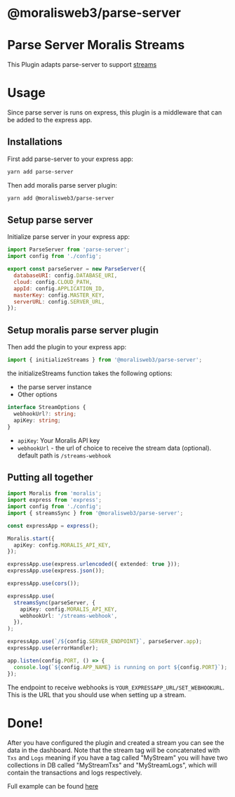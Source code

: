 # @moralisweb3/parse-server

# Parse Server Moralis Streams

This Plugin adapts parse-server to support [streams](https://github.com/MoralisWeb3/streams-beta)

# Usage

Since parse server is runs on express, this plugin is a middleware that can be added to the express app.

## Installations

First add parse-server to your express app:

```bash
yarn add parse-server
```

Then add moralis parse server plugin:

```bash
yarn add @moralisweb3/parse-server
```

## Setup parse server

Initialize parse server in your express app:

```javascript
import ParseServer from 'parse-server';
import config from './config';

export const parseServer = new ParseServer({
  databaseURI: config.DATABASE_URI,
  cloud: config.CLOUD_PATH,
  appId: config.APPLICATION_ID,
  masterKey: config.MASTER_KEY,
  serverURL: config.SERVER_URL,
});
```

## Setup moralis parse server plugin

Then add the plugin to your express app:

```typescript
import { initializeStreams } from '@moralisweb3/parse-server';

```

the initializeStreams function takes the following options:
- the parse server instance
- Other options

```typescript
interface StreamOptions {
  webhookUrl?: string;
  apiKey: string;
}
```

- `apiKey`: Your Moralis API key
- `webhookUrl` - the url of choice to receive the stream data (optional). default path is `/streams-webhook`


## Putting all together

```typescript
import Moralis from 'moralis';
import express from 'express';
import config from './config';
import { streamsSync } from '@moralisweb3/parse-server';

const expressApp = express();

Moralis.start({
  apiKey: config.MORALIS_API_KEY,
});

expressApp.use(express.urlencoded({ extended: true }));
expressApp.use(express.json());

expressApp.use(cors());

expressApp.use(
  streamsSync(parseServer, {
    apiKey: config.MORALIS_API_KEY,
    webhookUrl: '/streams-webhook',
  }),
);

expressApp.use(`/${config.SERVER_ENDPOINT}`, parseServer.app);
expressApp.use(errorHandler);

app.listen(config.PORT, () => {
  console.log(`${config.APP_NAME} is running on port ${config.PORT}`);
});
```

The endpoint to receive webhooks is `YOUR_EXPRESSAPP_URL/SET_WEBHOOKURL`. This is the URL that you should use when setting up a stream.

# Done!

After you have configured the plugin and created a stream you can see the data in the dashboard. Note that the stream tag will be concatenated with `Txs` and `Logs` meaning if you have a tag called "MyStream" you will have two collections in DB called "MyStreamTxs" and "MyStreamLogs", which will contain the transactions and logs respectively.

Full example can be found [here](https://github.com/MoralisWeb3/Moralis-JS-SDK/tree/main/demos/parse-server-migration)